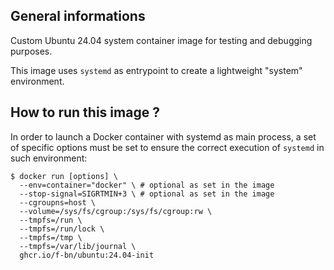 ## General informations

Custom Ubuntu 24.04 system container image for testing and debugging purposes.

This image uses `systemd` as entrypoint to create a lightweight "system" environment.

## How to run this image ?

In order to launch a Docker container with systemd as main process, a set of specific options must be set to ensure the correct execution of `systemd` in such environment:

```shell
$ docker run [options] \
  --env=container="docker" \ # optional as set in the image
  --stop-signal=SIGRTMIN+3 \ # optional as set in the image
  --cgroupns=host \
  --volume=/sys/fs/cgroup:/sys/fs/cgroup:rw \
  --tmpfs=/run \
  --tmpfs=/run/lock \
  --tmpfs=/tmp \
  --tmpfs=/var/lib/journal \
  ghcr.io/f-bn/ubuntu:24.04-init
```